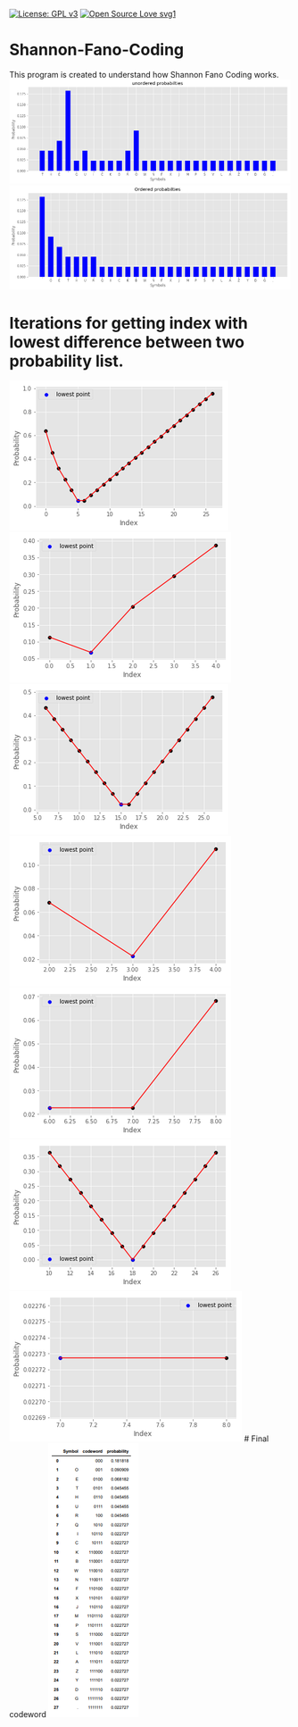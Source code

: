 [![License: GPL v3](https://img.shields.io/badge/License-GPLv3-blue.svg)](https://www.gnu.org/licenses/gpl-3.0)
[![Open Source Love svg1](https://badges.frapsoft.com/os/v1/open-source.svg?v=103)](https://github.com/ellerbrock/open-source-badges/)


# Shannon-Fano-Coding
This program is created to understand how Shannon Fano Coding works. 
<img src="images/p1.png">
<img src="images/p2.png">
# Iterations for getting index with lowest difference between two probability list.
<img src="images/p3.png">
<img src="images/p4.png">
<img src="images/p5.png">
<img src="images/p6.png">
<img src="images/p7.png">
<img src="images/p8.png">
<img src="images/p9.png">
# Final codeword
<img src="images/prob table.PNG">
